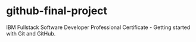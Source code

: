 # github-final-project
IBM Fullstack Software Developer Professional Certificate - Getting started with Git and GitHub.
